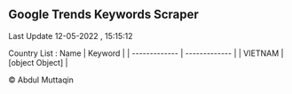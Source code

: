 

## Google Trends Keywords Scraper 
 
Last Update 12-05-2022 , 15:15:12

Country List :
 Name  | Keyword |
| ------------- | ------------- |
| VIETNAM | [object Object] |



© Abdul Muttaqin 
